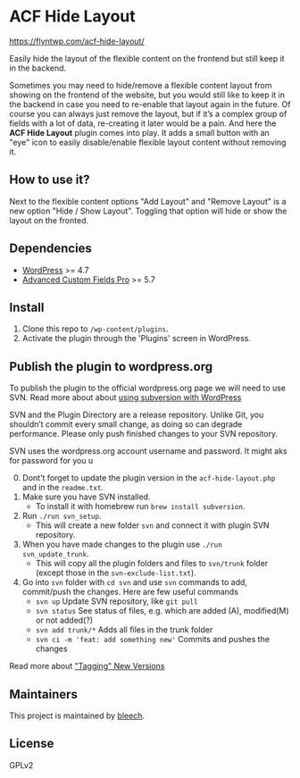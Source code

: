 # ACF Hide Layout

https://flyntwp.com/acf-hide-layout/

Easily hide the layout of the flexible content on the frontend but still keep it in the backend.

Sometimes you may need to hide/remove a flexible content layout from showing on the frontend of the website,
but you would still like to keep it in the backend in case you need to re-enable that layout again in the future.
Of course you can always just remove the layout, but if it’s a complex group of fields with a lot of data,
re-creating it later would be a pain. And here the **ACF Hide Layout** plugin comes into play. It adds a small button with an "eye" icon to easily disable/enable flexible layout content without removing it.

## How to use it?

Next to the flexible content options "Add Layout" and "Remove Layout" is a new option "Hide / Show Layout".
Toggling that option will hide or show the layout on the fronted.

## Dependencies
* [WordPress](https://wordpress.org/) >= 4.7
* [Advanced Custom Fields Pro](https://www.advancedcustomfields.com/pro/) >= 5.7

## Install
1. Clone this repo to `/wp-content/plugins`.
2. Activate the plugin through the 'Plugins' screen in WordPress.

## Publish the plugin to wordpress.org

To publish the plugin to the official wordpress.org page we will need to use SVN. Read more about about [using subversion with WordPress](https://developer.wordpress.org/plugins/wordpress-org/how-to-use-subversion/)

SVN and the Plugin Directory are a release repository. Unlike Git, you shouldn’t commit every small change, as doing so can degrade performance. Please only push finished changes to your SVN repository.

SVN uses the wordpress.org account username and password. It might aks for password for you u

0. Dont't forget to update the plugin version in the `acf-hide-layout.php` and in the `readme.txt`.
1. Make sure you have SVN installed.
    * To install it with homebrew run `brew install subversion`.
2. Run `./run svn_setup`.
    * This will create a new folder `svn` and connect it with plugin SVN repository.
3. When you have made changes to the plugin use `./run svn_update_trunk`.
    * This will copy all the plugin folders and files to `svn/trunk` folder (except those in the `svn-exclude-list.txt`).
4. Go into `svn` folder with `cd svn` and use `svn` commands to add, commit/push the changes. Here are few useful commands
    * `svn up` Update SVN repository, like `git pull`
    * `svn status` See status of files, e.g. which are added (A), modified(M) or not added(?)
    * `svn add trunk/*` Adds all files in the trunk folder
    * `svn ci -m 'feat: add something new'` Commits and pushes the changes

Read more about ["Tagging" New Versions](https://developer.wordpress.org/plugins/wordpress-org/how-to-use-subversion/#tagging-new-versions)

## Maintainers
This project is maintained by [bleech](https://github.com/bleech).

## License
GPLv2
